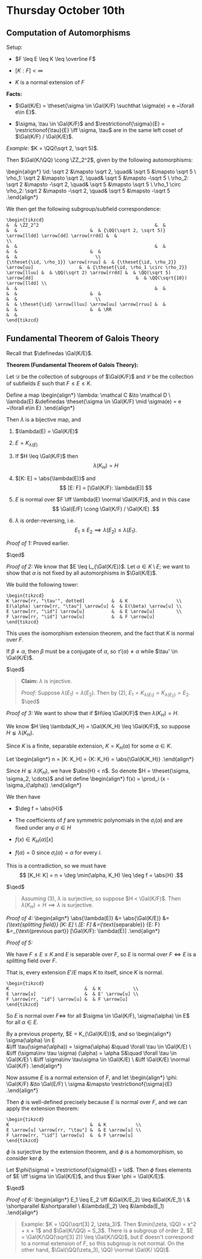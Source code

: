 # Thursday October 10th


## Computation of Automorphisms

Setup:

- $F \leq E \leq K \leq \overline F$

- $[K: F] < \infty$

- $K$ is a normal extension of $F$

**Facts:**

- $\Gal(K/E) = \theset{\sigma \in \Gal(K/F) \suchthat \sigma(e) = e ~\forall e\in E}$.

- $\sigma, \tau \in \Gal(K/F)$ and $\restrictionof{\sigma}{E} = \restrictionof{\tau}{E} \iff \sigma, \tau$ are in the same left coset of $\Gal(K/F) / \Gal(K/E)$.

*Example*:
$K = \QQ(\sqrt 2, \sqrt 5)$. 

Then $\Gal(K/\QQ) \cong \ZZ_2^2$, given by the following automorphisms:

\begin{align*}
\id:     \sqrt 2 &\mapsto \sqrt 2,  \quad& \sqrt 5 &\mapsto \sqrt 5 \\
\rho_1:  \sqrt 2 &\mapsto \sqrt 2,  \quad& \sqrt 5 &\mapsto -\sqrt 5 \\
\rho_2:  \sqrt 2 &\mapsto -\sqrt 2, \quad& \sqrt 5 &\mapsto \sqrt 5 \\
\rho_1 \circ \rho_2:  \sqrt 2 &\mapsto -\sqrt 2, \quad& \sqrt 5 &\mapsto -\sqrt 5 
.\end{align*}

We then get the following subgroup/subfield correspondence:

```{=latex}
\begin{tikzcd}
&  & \ZZ_2^2                                           &  &                                                  &  &                           &  & {\QQ(\sqrt 2, \sqrt 5)} \arrow[lldd] \arrow[dd] \arrow[rrdd] &  &                             \\
&  &                                                   &  &                                                  &  &                           &  &                                                              &  &                             \\
{\theset{\id, \rho_1}} \arrow[rruu] &  & {\theset{\id, \rho_2}} \arrow[uu]                 &  & {\theset{\id, \rho_1 \circ \rho_2}} \arrow[lluu] &  & \QQ(\sqrt 2) \arrow[rrdd] &  & \QQ(\sqrt 5) \arrow[dd]                                      &  & \QQ(\sqrt{10}) \arrow[lldd] \\
&  &                                                   &  &                                                  &  &                           &  &                                                              &  &                             \\
&  & \theset{\id} \arrow[lluu] \arrow[uu] \arrow[rruu] &  &                                                  &  &                           &  & \RR                                                          &  &                            
\end{tikzcd}
```

## Fundamental Theorem of Galois Theory

Recall that $\definedas \Gal(K/E)$.

**Theorem (Fundamental Theorem of Galois Theory):**

Let $\mathcal D$ be the collection of subgroups of $\Gal(K/F)$ and $\mathcal C$ be the collection of subfields $E$ such that $F \leq E \leq K$.

Define a map
\begin{align*}
\lambda: \mathcal C &\to \mathcal D \\
\lambda(E) &\definedas \theset{\sigma \in \Gal(K/F) \mid \sigma(e) = e ~\forall e\in E}
.\end{align*}

Then $\lambda$ is a bijective map, and

1. $\lambda(E) = \Gal(K/E)$

2. $E = K_{\lambda(E)}$

3. If $H \leq \Gal(K/F)$ then 
$$
\lambda(K_H) = H
$$

4. $[K: E] = \abs{\lambda(E)}$ and 
$$
[E: F] = [\Gal(K/F): \lambda(E)]
$$

5. $E$ is normal over $F \iff \lambda(E) \normal \Gal(K/F)$, and in this case 
$$
\Gal(E/F) \cong \Gal(K/F) / \Gal(K/E)
.$$

6. $\lambda$ is order-reversing, i.e. 
$$
E_1 \leq E_2 \implies \lambda(E_2) \leq \lambda(E_1)
.$$

*Proof of 1:*
Proved earlier.

$\qed$

*Proof of 2:*
We know that $E \leq L_{\Gal(K/E)}$.
Let $\alpha \in K\setminus E$; we want to show that $\alpha$ is not fixed by all automorphisms in $\Gal(K/E)$.

We build the following tower:

```{=latex}
\begin{tikzcd}
K \arrow[rr, "\tau'", dotted]          &  & K                  \\
E(\alpha) \arrow[rr, "\tau"] \arrow[u] &  & E(\beta) \arrow[u] \\
E \arrow[rr, "\id"] \arrow[u]          &  & E \arrow[u]        \\
F \arrow[rr, "\id"] \arrow[u]          &  & F \arrow[u]       
\end{tikzcd}
```

This uses the isomorphism extension theorem, and the fact that $K$ is normal over $F$.

If $\beta\neq \alpha$, then $\beta$ must be a conjugate of $\alpha$, so $\tau'(\alpha) \neq \alpha$ while $\tau' \in \Gal(K/E)$.

$\qed$

> **Claim:**
> $\lambda$ is injective.
> 
> *Proof:*
> Suppose $\lambda(E_1) = \lambda(E_2)$.
> Then by (2), $E_1 = K_{\lambda(E_1)} = K_{\lambda(E_2)} = E_2$.
> $\qed$

*Proof of 3:*
We want to show that if $H\leq \Gal(K/F)$ then $\lambda(K_H)  = H$.

We know $H \leq \lambda(K_H) = \Gal(K/K_H) \leq \Gal(K/F)$, so suppose $H \lneq \lambda(K_H)$.

Since $K$ is a finite, separable extension, $K = K_H(\alpha)$ for some $\alpha \in K$.

Let
\begin{align*}
n = [K: K_H] = {K: K_H} = \abs{\Gal(K/K_H)}
.\end{align*}

Since $H \lneq \lambda(K_H)$, we have $\abs{H} < n$.
So denote $H = \theset{\sigma, \sigma_2, \cdots}$ and let define
\begin{align*}
f(x) = \prod_i (x - \sigma_i(\alpha))
.\end{align*}

We then have

- $\deg f = \abs{H}$

- The coefficients of $f$ are symmetric polynomials in the $\sigma_i(\alpha)$ and are fixed under any $\sigma\in H$

- $f(x) \in K_H(\alpha)[x]$

- $f(\alpha) = 0$ since $\sigma_i(\alpha) = \alpha$ for every $i$.

This is a contradiction, so we must have 
$$
[K_H: K] = n = \deg \min(\alpha, K_H) \leq \deg f = \abs{H}
.$$

$\qed$

> Assuming (3), $\lambda$ is surjective, so suppose $H < \Gal(K/F)$. 
> Then $\lambda(K_H) = H \implies \lambda$ is surjective.

*Proof of 4:*
\begin{align*}
\abs{\lambda(E)} &= \abs{\Gal(K/E)} &=_{\text{splitting field}} [K: E]  \\
[E: F] &=_{\text{separable}} \{E: F\} &=_{\text{previous part}} [\Gal(K/F): \lambda(E)]
.\end{align*}

*Proof of 5:*

We have $F\leq E \leq K$ and $E$ is separable over $F$, so $E$ is normal over $F \iff E$ is a splitting field over $F$.

That is, every extension $E'/E$ maps $K$ to itself, since $K$ is normal.
```{=latex}
\begin{tikzcd}
K                            &  & K            \\
E \arrow[u]                  &  & E' \arrow[u] \\
F \arrow[rr, "id"] \arrow[u] &  & F \arrow[u] 
\end{tikzcd}
```

So $E$ is normal over $F \iff$ for all $\sigma \in \Gal(K/F), \sigma(\alpha) \in E$ for all $\alpha \in E$.

By a previous property, $E = K_{\Gal(K/E)}$, and so
\begin{align*}
\sigma(\alpha) \in E  
&\iff \tau(\sigma(\alpha)) = \sigma(\alpha) 
&\quad \forall \tau \in \Gal(K/E) \\ 
&\iff (\sigma\inv \tau \sigma) (\alpha) = \alpha 
S&\quad \forall \tau \in \Gal(K/E) \\
&\iff \sigma\inv \tau\sigma \in \Gal(K/E) \\
&\iff \Gal(K/E) \normal \Gal(K/F)
.\end{align*}

Now assume $E$ is a normal extension of $F$, and let 
\begin{align*}
\phi: \Gal(K/F) &\to \Gal(E/F) \\
\sigma &\mapsto \restrictionof{\sigma}{E}
.\end{align*}

Then $\phi$ is well-defined precisely because $E$ is normal over $F$, and we can apply the extension theorem:

```{=latex}
\begin{tikzcd}
K                              &  & K           \\
E \arrow[u] \arrow[rr, "\tau"] &  & E \arrow[u] \\
F \arrow[rr, "\id"] \arrow[u]  &  & F \arrow[u]
\end{tikzcd}
```

$\phi$ is surjective by the extension theorem, and $\phi$ is a homomorphism, so consider $\ker \phi$.

Let $\phi(\sigma) = \restrictionof{\sigma}{E} = \id$.
Then $\phi$ fixes elements of $E \iff \sigma \in \Gal(K/E)$, and thus $\ker \phi = \Gal(K/E)$.

$\qed$

*Proof of 6:*
\begin{align*}
E_1 \leq E_2 \iff &\Gal(K/E_2) \leq &\Gal(K/E_1) \\
& \shortparallel &\shortparallel \\
&\lambda(E_2) \leq &\lambda(E_1)
.\end{align*}

> Example:
> $K = \QQ(\sqrt[3] 2, \zeta_3)$.
> Then $\min(\zeta, \QQ) = x^2 + x + 1$ and $\Gal(K/\QQ) = S_3$.
> There is a subgroup of order 2, $E = \Gal(K/\QQ(\sqrt[3] 2)) \leq \Gal(K/\QQ)$, but $E$ doesn't correspond to a normal extension of $F$, so this subgroup is not normal.
> On the other hand, $\Gal(\QQ(\zeta_3), \QQ) \normal \Gal(K/ \QQ)$.

